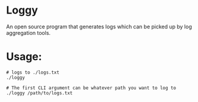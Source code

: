 # Loggy
An open source program that generates logs which can be picked up by log aggregation tools.

# Usage:
```
# logs to ./logs.txt
./loggy

# The first CLI argument can be whatever path you want to log to
./loggy /path/to/logs.txt
```